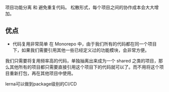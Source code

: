 项目功能分离 和 避免重复代码。
松散形式，每个项目之间的协作成本会大大增加。


## 优点
- 代码复用非常简单
在 Monorepo 中，由于我们所有的代码都在同一个项目下，如果我们需要引用其他一些已经定义过的功能模块，会非常方便。

我们只需要将复用频率高的代码，单独抽离出来成为一个 shared 之类的项目，那么其他所有的项目都只需要直接引用这个项目下的代码就可以了。而不用将这个项目重新打包，再在其他项目中使用。


lerna可以做到package级别的CI/CD

